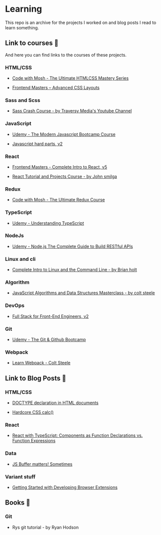 # Learning

This repo is an archive for the projects I worked on and blog posts I read to learn something.

## Link to courses :rocket:

And here you can find links to the courses of these projects.

### HTML/CSS

- [Code with Mosh - The Ultimate HTMLCSS Mastery Series](https://codewithmosh.com/p/the-ultimate-html-css)

- [Frontend Masters – Advanced CSS Layouts](https://frontendmasters.com/courses/advanced-css-layouts/)

### Sass and Scss

- [Sass Crash Course - by Traversy Media's Youtube Channel](https://www.youtube.com/watch?v=nu5mdN2JIwM)

### JavaScript

- [Udemy - The Modern Javascript Bootcamp Course](https://www.udemy.com/course/javascript-beginners-complete-tutorial/)

- [Javascript hard parts, v2](https://frontendmasters.com/courses/javascript-hard-parts-v2/)

### React

- [Frontend Masters - Complete Intro to React, v5](https://frontendmasters.com/courses/complete-react-v5/)

- [React Tutorial and Projects Course - by John smilga](https://www.udemy.com/course/react-tutorial-and-projects-course/)

### Redux

- [Code with Mosh - The Ultimate Redux Course](https://codewithmosh.com/p/ultimate-redux)

### TypeScript

- [Udemy - Understanding TypeScript](https://www.udemy.com/course/understanding-typescript/)

### NodeJs

- [Udemy - Node.js The Complete Guide to Build RESTful APIs](https://www.udemy.com/course/nodejs-master-class/)

### Linux and cli

- [Complete Intro to Linux and the Command Line - by Brian holt](https://frontendmasters.com/workshops/complete-linux-cli/)

### Algorithm

- [JavaScript Algorithms and Data Structures Masterclass - by colt steele](https://www.udemy.com/course/js-algorithms-and-data-structures-masterclass/)

### DevOps

- [Full Stack for Front-End Engineers, v2](https://frontendmasters.com/workshops/full-stack-v2)

### Git

- [Udemy - The Git & Github Bootcamp](https://www.udemy.com/course/git-and-github-bootcamp/)

### Webpack

- [Learn Webpack - Colt Steele](https://www.youtube.com/watch?v=3On5Z0gjf4U&list=PLblA84xge2_zwxh3XJqy6UVxS60YdusY8)

## Link to Blog Posts :memo:

### HTML/CSS

- [DOCTYPE declaration in HTML documents](https://virgool.io/@MaryamHeydarian/doctype-declaration-in-html-documents-oslgnrvb8jey)

- [Hardcore CSS calc()](https://medium.com/buildit/hardcore-css-calc-bdfb0162993c)

### React

- [React with TypeScript: Components as Function Declarations vs. Function Expressions](https://blog.echobind.com/react-with-typescript-components-as-function-declarations-vs-function-expressions-e433ac8d6938)

### Data

- [JS Buffer matters! Sometimes](https://medium.com/front-end-weekly/js-buffers-matter-sometimes-56150a35417f)

### Variant stuff

- [Getting Started with Developing Browser Extensions](https://medium.com/@TusharKanjariya/getting-started-with-developing-browser-extensions-eb4a7d8658b3)

## Books :book:

### Git

- Rys git tutorial - by Ryan Hodson
